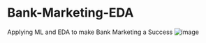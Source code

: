 # Bank-Marketing-EDA
Applying ML and EDA to make Bank Marketing a Success
![image](https://user-images.githubusercontent.com/10824834/207998439-d60c3eda-b2bd-4983-ae28-009fe9d4f873.png)
